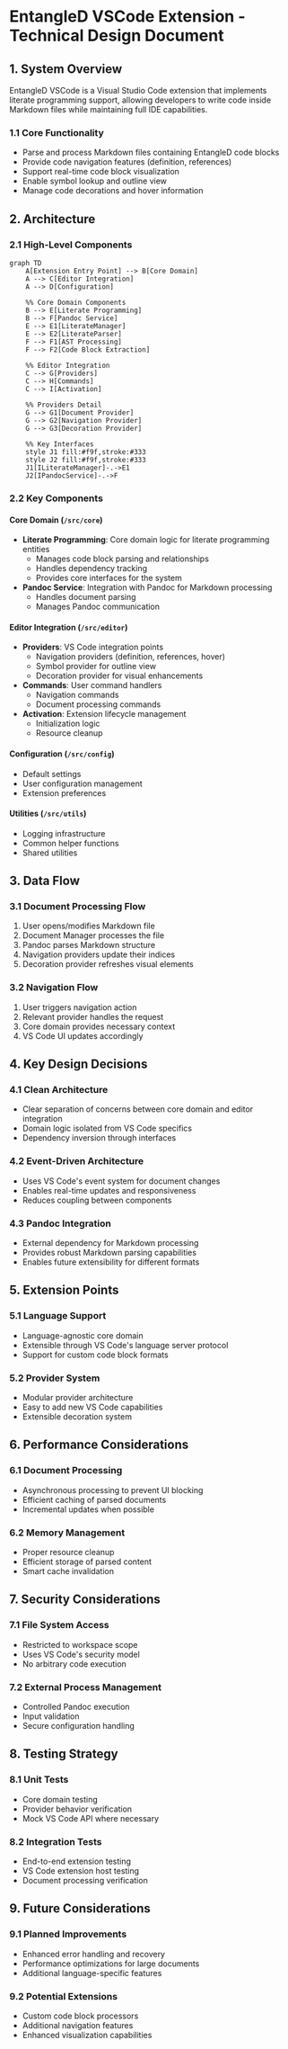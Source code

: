 # EntangleD VSCode Extension - Technical Design Document

## 1. System Overview

EntangleD VSCode is a Visual Studio Code extension that implements literate programming support, allowing developers to write code inside Markdown files while maintaining full IDE capabilities.

### 1.1 Core Functionality
- Parse and process Markdown files containing EntangleD code blocks
- Provide code navigation features (definition, references)
- Support real-time code block visualization
- Enable symbol lookup and outline view
- Manage code decorations and hover information

## 2. Architecture

### 2.1 High-Level Components

```mermaid
graph TD
    A[Extension Entry Point] --> B[Core Domain]
    A --> C[Editor Integration]
    A --> D[Configuration]

    %% Core Domain Components
    B --> E[Literate Programming]
    B --> F[Pandoc Service]
    E --> E1[LiterateManager]
    E --> E2[LiterateParser]
    F --> F1[AST Processing]
    F --> F2[Code Block Extraction]

    %% Editor Integration
    C --> G[Providers]
    C --> H[Commands]
    C --> I[Activation]
    
    %% Providers Detail
    G --> G1[Document Provider]
    G --> G2[Navigation Provider]
    G --> G3[Decoration Provider]

    %% Key Interfaces
    style J1 fill:#f9f,stroke:#333
    style J2 fill:#f9f,stroke:#333
    J1[ILiterateManager]-.->E1
    J2[IPandocService]-.->F
```

### 2.2 Key Components

#### Core Domain (`/src/core`)
- **Literate Programming**: Core domain logic for literate programming entities
  - Manages code block parsing and relationships
  - Handles dependency tracking
  - Provides core interfaces for the system
- **Pandoc Service**: Integration with Pandoc for Markdown processing
  - Handles document parsing
  - Manages Pandoc communication

#### Editor Integration (`/src/editor`)
- **Providers**: VS Code integration points
  - Navigation providers (definition, references, hover)
  - Symbol provider for outline view
  - Decoration provider for visual enhancements
- **Commands**: User command handlers
  - Navigation commands
  - Document processing commands
- **Activation**: Extension lifecycle management
  - Initialization logic
  - Resource cleanup

#### Configuration (`/src/config`)
- Default settings
- User configuration management
- Extension preferences

#### Utilities (`/src/utils`)
- Logging infrastructure
- Common helper functions
- Shared utilities

## 3. Data Flow

### 3.1 Document Processing Flow
1. User opens/modifies Markdown file
2. Document Manager processes the file
3. Pandoc parses Markdown structure
4. Navigation providers update their indices
5. Decoration provider refreshes visual elements

### 3.2 Navigation Flow
1. User triggers navigation action
2. Relevant provider handles the request
3. Core domain provides necessary context
4. VS Code UI updates accordingly

## 4. Key Design Decisions

### 4.1 Clean Architecture
- Clear separation of concerns between core domain and editor integration
- Domain logic isolated from VS Code specifics
- Dependency inversion through interfaces

### 4.2 Event-Driven Architecture
- Uses VS Code's event system for document changes
- Enables real-time updates and responsiveness
- Reduces coupling between components

### 4.3 Pandoc Integration
- External dependency for Markdown processing
- Provides robust Markdown parsing capabilities
- Enables future extensibility for different formats

## 5. Extension Points

### 5.1 Language Support
- Language-agnostic core domain
- Extensible through VS Code's language server protocol
- Support for custom code block formats

### 5.2 Provider System
- Modular provider architecture
- Easy to add new VS Code capabilities
- Extensible decoration system

## 6. Performance Considerations

### 6.1 Document Processing
- Asynchronous processing to prevent UI blocking
- Efficient caching of parsed documents
- Incremental updates when possible

### 6.2 Memory Management
- Proper resource cleanup
- Efficient storage of parsed content
- Smart cache invalidation

## 7. Security Considerations

### 7.1 File System Access
- Restricted to workspace scope
- Uses VS Code's security model
- No arbitrary code execution

### 7.2 External Process Management
- Controlled Pandoc execution
- Input validation
- Secure configuration handling

## 8. Testing Strategy

### 8.1 Unit Tests
- Core domain testing
- Provider behavior verification
- Mock VS Code API where necessary

### 8.2 Integration Tests
- End-to-end extension testing
- VS Code extension host testing
- Document processing verification

## 9. Future Considerations

### 9.1 Planned Improvements
- Enhanced error handling and recovery
- Performance optimizations for large documents
- Additional language-specific features

### 9.2 Potential Extensions
- Custom code block processors
- Additional navigation features
- Enhanced visualization capabilities
